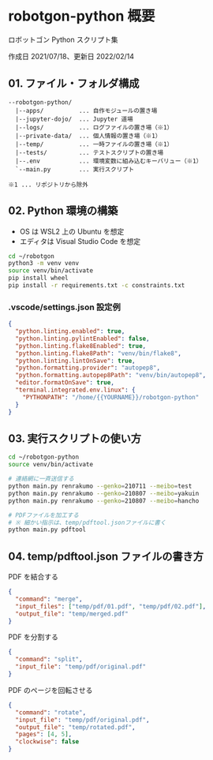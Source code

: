 # robotgon-python 概要

ロボットゴン Python スクリプト集

作成日 2021/07/18、更新日 2022/02/14

## 01. ファイル・フォルダ構成

```text
--robotgon-python/
  |--apps/          ... 自作モジュールの置き場
  |--jupyter-dojo/  ... Jupyter 道場
  |--logs/          ... ログファイルの置き場（※1）
  |--private-data/  ... 個人情報の置き場（※1）
  |--temp/          ... 一時ファイルの置き場（※1）
  |--tests/         ... テストスクリプトの置き場
  |--.env           ... 環境変数に組み込むキーバリュー（※1）
  `--main.py        ... 実行スクリプト

※1 ... リポジトリから除外
```

## 02. Python 環境の構築

- OS は WSL2 上の Ubuntu を想定
- エディタは Visual Studio Code を想定

```bash
cd ~/robotgon
python3 -m venv venv
source venv/bin/activate
pip install wheel
pip install -r requirements.txt -c constraints.txt
```

### .vscode/settings.json 設定例

```json
{
  "python.linting.enabled": true,
  "python.linting.pylintEnabled": false,
  "python.linting.flake8Enabled": true,
  "python.linting.flake8Path": "venv/bin/flake8",
  "python.linting.lintOnSave": true,
  "python.formatting.provider": "autopep8",
  "python.formatting.autopep8Path": "venv/bin/autopep8",
  "editor.formatOnSave": true,
  "terminal.integrated.env.linux": {
    "PYTHONPATH": "/home/{{YOURNAME}}/robotgon-python"
  }
}
```

## 03. 実行スクリプトの使い方

```bash
cd ~/robotgon-python
source venv/bin/activate

# 連絡網に一斉送信する
python main.py renrakumo --genko=210711 --meibo=test
python main.py renrakumo --genko=210807 --meibo=yakuin
python main.py renrakumo --genko=210807 --meibo=hancho

# PDFファイルを加工する
# ※ 細かい指示は、temp/pdftool.jsonファイルに書く
python main.py pdftool
```

## 04. temp/pdftool.json ファイルの書き方

PDF を結合する

```json
{
  "command": "merge",
  "input_files": ["temp/pdf/01.pdf", "temp/pdf/02.pdf"],
  "output_file": "temp/merged.pdf"
}
```

PDF を分割する

```json
{
  "command": "split",
  "input_file": "temp/pdf/original.pdf"
}
```

PDF のページを回転させる

```json
{
  "command": "rotate",
  "input_file": "temp/pdf/original.pdf",
  "output_file": "temp/rotated.pdf",
  "pages": [4, 5],
  "clockwise": false
}
```

